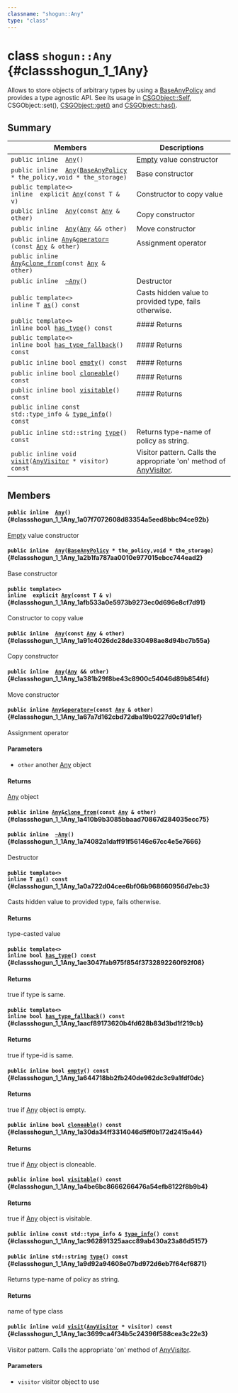 ```yaml
---
classname: "shogun::Any"
type: "class"
---
```


# class `shogun::Any` {#classshogun_1_1Any}

Allows to store objects of arbitrary types by using a [BaseAnyPolicy](#classshogun_1_1BaseAnyPolicy) and provides a type agnostic API. See its usage in [CSGObject::Self](#classshogun_1_1CSGObject_1_1Self), CSGObject::set(), [CSGObject::get()](#classshogun_1_1CSGObject_1a4de6e15966500093d2c04db29bbf4ac7) and [CSGObject::has()](#classshogun_1_1CSGObject_1aa911ba3ef90e0b3179e0a8dc10586424).

## Summary

 Members                        | Descriptions
--------------------------------|---------------------------------------------
`public inline  `[`Any`](#classshogun_1_1Any_1a07f7072608d83354a5eed8bbc94ce92b)`()` | [Empty](#structshogun_1_1Empty) value constructor
`public inline  `[`Any`](#classshogun_1_1Any_1a2b1fa787aa0010e977015ebcc744ead2)`(`[`BaseAnyPolicy`](#classshogun_1_1BaseAnyPolicy)` * the_policy,void * the_storage)` | Base constructor
`public template<>`  <br/>`inline  explicit `[`Any`](#classshogun_1_1Any_1afb533a0e5973b9273ec0d696e8cf7d91)`(const T & v)` | Constructor to copy value
`public inline  `[`Any`](#classshogun_1_1Any_1a91c4026dc28de330498ae8d94bc7b55a)`(const `[`Any`](#classshogun_1_1Any)` & other)` | Copy constructor
`public inline  `[`Any`](#classshogun_1_1Any_1a381b29f8be43c8900c54046d89b854fd)`(`[`Any`](#classshogun_1_1Any)` && other)` | Move constructor
`public inline `[`Any`](#classshogun_1_1Any)` & `[`operator=`](#classshogun_1_1Any_1a67a7d162cbd72dba19b0227d0c91d1ef)`(const `[`Any`](#classshogun_1_1Any)` & other)` | Assignment operator 
`public inline `[`Any`](#classshogun_1_1Any)` & `[`clone_from`](#classshogun_1_1Any_1a410b9b3085bbaad70867d284035ecc75)`(const `[`Any`](#classshogun_1_1Any)` & other)` | 
`public inline  `[`~Any`](#classshogun_1_1Any_1a74082a1daff91f56146e67cc4e5e7666)`()` | Destructor
`public template<>`  <br/>`inline T `[`as`](#classshogun_1_1Any_1a0a722d04cee6bf06b968660956d7ebc3)`() const` | Casts hidden value to provided type, fails otherwise. 
`public template<>`  <br/>`inline bool `[`has_type`](#classshogun_1_1Any_1ae3047fab975f854f3732892260f92f08)`() const` | #### Returns
`public template<>`  <br/>`inline bool `[`has_type_fallback`](#classshogun_1_1Any_1aacf89173620b4fd628b83d3bd1f219cb)`() const` | #### Returns
`public inline bool `[`empty`](#classshogun_1_1Any_1a644718bb2fb240de962dc3c9a1fdf0dc)`() const` | #### Returns
`public inline bool `[`cloneable`](#classshogun_1_1Any_1a30da34ff3314046d5ff0b172d2415a44)`() const` | #### Returns
`public inline bool `[`visitable`](#classshogun_1_1Any_1a4be6bc8666266476a54efb8122f8b9b4)`() const` | #### Returns
`public inline const std::type_info & `[`type_info`](#classshogun_1_1Any_1ac962891325aacc89ab430a23a86d5157)`() const` | 
`public inline std::string `[`type`](#classshogun_1_1Any_1a9d92a94608e07bd972d6eb7f64cf6871)`() const` | Returns type-name of policy as string. 
`public inline void `[`visit`](#classshogun_1_1Any_1ac3699ca4f34b5c24396f588cea3c22e3)`(`[`AnyVisitor`](#classshogun_1_1AnyVisitor)` * visitor) const` | Visitor pattern. Calls the appropriate 'on' method of [AnyVisitor](#classshogun_1_1AnyVisitor).

## Members

#### `public inline  `[`Any`](#classshogun_1_1Any_1a07f7072608d83354a5eed8bbc94ce92b)`()` {#classshogun_1_1Any_1a07f7072608d83354a5eed8bbc94ce92b}

[Empty](#structshogun_1_1Empty) value constructor

#### `public inline  `[`Any`](#classshogun_1_1Any_1a2b1fa787aa0010e977015ebcc744ead2)`(`[`BaseAnyPolicy`](#classshogun_1_1BaseAnyPolicy)` * the_policy,void * the_storage)` {#classshogun_1_1Any_1a2b1fa787aa0010e977015ebcc744ead2}

Base constructor

#### `public template<>`  <br/>`inline  explicit `[`Any`](#classshogun_1_1Any_1afb533a0e5973b9273ec0d696e8cf7d91)`(const T & v)` {#classshogun_1_1Any_1afb533a0e5973b9273ec0d696e8cf7d91}

Constructor to copy value

#### `public inline  `[`Any`](#classshogun_1_1Any_1a91c4026dc28de330498ae8d94bc7b55a)`(const `[`Any`](#classshogun_1_1Any)` & other)` {#classshogun_1_1Any_1a91c4026dc28de330498ae8d94bc7b55a}

Copy constructor

#### `public inline  `[`Any`](#classshogun_1_1Any_1a381b29f8be43c8900c54046d89b854fd)`(`[`Any`](#classshogun_1_1Any)` && other)` {#classshogun_1_1Any_1a381b29f8be43c8900c54046d89b854fd}

Move constructor

#### `public inline `[`Any`](#classshogun_1_1Any)` & `[`operator=`](#classshogun_1_1Any_1a67a7d162cbd72dba19b0227d0c91d1ef)`(const `[`Any`](#classshogun_1_1Any)` & other)` {#classshogun_1_1Any_1a67a7d162cbd72dba19b0227d0c91d1ef}

Assignment operator 
#### Parameters
* `other` another [Any](#classshogun_1_1Any) object 

#### Returns
[Any](#classshogun_1_1Any) object

#### `public inline `[`Any`](#classshogun_1_1Any)` & `[`clone_from`](#classshogun_1_1Any_1a410b9b3085bbaad70867d284035ecc75)`(const `[`Any`](#classshogun_1_1Any)` & other)` {#classshogun_1_1Any_1a410b9b3085bbaad70867d284035ecc75}

#### `public inline  `[`~Any`](#classshogun_1_1Any_1a74082a1daff91f56146e67cc4e5e7666)`()` {#classshogun_1_1Any_1a74082a1daff91f56146e67cc4e5e7666}

Destructor

#### `public template<>`  <br/>`inline T `[`as`](#classshogun_1_1Any_1a0a722d04cee6bf06b968660956d7ebc3)`() const` {#classshogun_1_1Any_1a0a722d04cee6bf06b968660956d7ebc3}

Casts hidden value to provided type, fails otherwise. 
#### Returns
type-casted value

#### `public template<>`  <br/>`inline bool `[`has_type`](#classshogun_1_1Any_1ae3047fab975f854f3732892260f92f08)`() const` {#classshogun_1_1Any_1ae3047fab975f854f3732892260f92f08}

#### Returns
true if type is same.

#### `public template<>`  <br/>`inline bool `[`has_type_fallback`](#classshogun_1_1Any_1aacf89173620b4fd628b83d3bd1f219cb)`() const` {#classshogun_1_1Any_1aacf89173620b4fd628b83d3bd1f219cb}

#### Returns
true if type-id is same.

#### `public inline bool `[`empty`](#classshogun_1_1Any_1a644718bb2fb240de962dc3c9a1fdf0dc)`() const` {#classshogun_1_1Any_1a644718bb2fb240de962dc3c9a1fdf0dc}

#### Returns
true if [Any](#classshogun_1_1Any) object is empty.

#### `public inline bool `[`cloneable`](#classshogun_1_1Any_1a30da34ff3314046d5ff0b172d2415a44)`() const` {#classshogun_1_1Any_1a30da34ff3314046d5ff0b172d2415a44}

#### Returns
true if [Any](#classshogun_1_1Any) object is cloneable.

#### `public inline bool `[`visitable`](#classshogun_1_1Any_1a4be6bc8666266476a54efb8122f8b9b4)`() const` {#classshogun_1_1Any_1a4be6bc8666266476a54efb8122f8b9b4}

#### Returns
true if [Any](#classshogun_1_1Any) object is visitable.

#### `public inline const std::type_info & `[`type_info`](#classshogun_1_1Any_1ac962891325aacc89ab430a23a86d5157)`() const` {#classshogun_1_1Any_1ac962891325aacc89ab430a23a86d5157}

#### `public inline std::string `[`type`](#classshogun_1_1Any_1a9d92a94608e07bd972d6eb7f64cf6871)`() const` {#classshogun_1_1Any_1a9d92a94608e07bd972d6eb7f64cf6871}

Returns type-name of policy as string. 
#### Returns
name of type class

#### `public inline void `[`visit`](#classshogun_1_1Any_1ac3699ca4f34b5c24396f588cea3c22e3)`(`[`AnyVisitor`](#classshogun_1_1AnyVisitor)` * visitor) const` {#classshogun_1_1Any_1ac3699ca4f34b5c24396f588cea3c22e3}

Visitor pattern. Calls the appropriate 'on' method of [AnyVisitor](#classshogun_1_1AnyVisitor).

#### Parameters
* `visitor` visitor object to use

